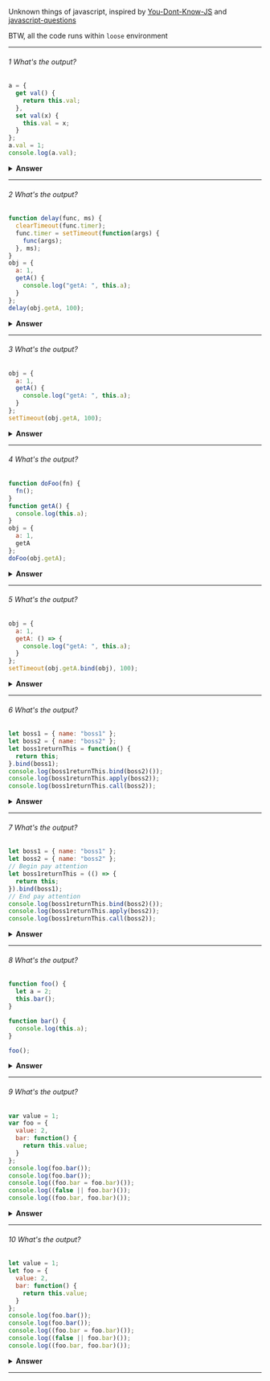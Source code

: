Unknown things of javascript, inspired by [You-Dont-Know-JS](https://github.com/getify/You-Dont-Know-JS) and [javascript-questions](https://github.com/anyexinglu/javascript-questions)

BTW, all the code runs within `loose` environment

---

###### 1 What's the output?

```javascript
a = {
  get val() {
    return this.val;
  },
  set val(x) {
    this.val = x;
  }
};
a.val = 1;
console.log(a.val);
```

<details><summary><b>Answer</b></summary>
<p>

```
Uncaught RangeError: Maximum call stack size exceeded
    at Object.set val [as val] (<anonymous>:6:12)
```

`this.val = x` invokes the setter again, which leads to an infinite loop. To avoid this, you need to store the actual value in a separate field of the object (e.g. this.\_val), and then have your getter return that value. Here's an example:

```javascript
a = {
  get val() {
    return this._val;
  },
  set val(x) {
    this._val = x;
  }
};
a.val = 1;
console.log(a.val);
```

[reference](https://stackoverflow.com/questions/43780287/javascript-uncaught-rangeerror-maximum-call-stack-size-exceeded)

</p>
</details>

---

###### 2 What's the output?

```javascript
function delay(func, ms) {
  clearTimeout(func.timer);
  func.timer = setTimeout(function(args) {
    func(args);
  }, ms);
}
obj = {
  a: 1,
  getA() {
    console.log("getA: ", this.a);
  }
};
delay(obj.getA, 100);
```

<details><summary><b>Answer</b></summary>
<p>

Output: `getA: undefined`

`func(args)` will be `getA(window)` and `window.a` is `undefined`.

The right way:

```javascript
function delay(func, context, ms) {
  clearTimeout(func.timer);
  func.timer = setTimeout(function(args) {
    func.call(context, args);
  }, ms);
}
obj = {
  a: 1,
  getA() {
    console.log("getA: ", this.a);
  }
};
delay(obj.getA, obj, 100);
```

The `context` should be provided, in order to output `getA: 1`

</p>
</details>

---

###### 3 What's the output?

```javascript
obj = {
  a: 1,
  getA() {
    console.log("getA: ", this.a);
  }
};
setTimeout(obj.getA, 100);
```

<details><summary><b>Answer</b></summary>
<p>

Output: `getA: undefined`. The right way:

```javascript
setTimeout(obj.getA.bind(obj), 100);
```

What know why? Read the next question⬇

</p>
</details>

---

###### 4 What's the output?

```javascript
function doFoo(fn) {
  fn();
}
function getA() {
  console.log(this.a);
}
obj = {
  a: 1,
  getA
};
doFoo(obj.getA);
```

<details><summary><b>Answer</b></summary>
<p>

Output: `getA: undefined`.

</p>
</details>

---

###### 5 What's the output?

```javascript
obj = {
  a: 1,
  getA: () => {
    console.log("getA: ", this.a);
  }
};
setTimeout(obj.getA.bind(obj), 100);
```

<details><summary><b>Answer</b></summary>
<p>

Output: `getA: undefined`.

Arrow functions can never have their own this bound. Instead, they always delegate to the lexical scope (Window).

[reference](https://medium.com/javascript-scene/what-is-this-the-inner-workings-of-javascript-objects-d397bfa0708a)

</p>
</details>

---

###### 6 What's the output?

```javascript
let boss1 = { name: "boss1" };
let boss2 = { name: "boss2" };
let boss1returnThis = function() {
  return this;
}.bind(boss1);
console.log(boss1returnThis.bind(boss2)());
console.log(boss1returnThis.apply(boss2));
console.log(boss1returnThis.call(boss2));
```

<details><summary><b>Answer</b></summary>
<p>

Output:

```javascript
{
  name: "boss1";
}
{
  name: "boss1";
}
{
  name: "boss1";
}
```

- Why?
- `bind` / `call` / `apply` cannot change the reference of `this` within a `bind`ed function

</p>
</details>

---

###### 7 What's the output?

```javascript
let boss1 = { name: "boss1" };
let boss2 = { name: "boss2" };
// Begin pay attention
let boss1returnThis = (() => {
  return this;
}).bind(boss1);
// End pay attention
console.log(boss1returnThis.bind(boss2)());
console.log(boss1returnThis.apply(boss2));
console.log(boss1returnThis.call(boss2));
```

<details><summary><b>Answer</b></summary>
<p>

Output:

```javascript
Window;
Window;
Window;
```

Why?

- Arrow functions can never have their own this bound. Instead, they always delegate to the lexical scope (Window).
- For arrow functions, this can't be reassigned, even with .call() or .bind()

[reference](https://medium.com/javascript-scene/what-is-this-the-inner-workings-of-javascript-objects-d397bfa0708a)

</p>
</details>

---

###### 8 What's the output?

```javascript
function foo() {
  let a = 2;
  this.bar();
}

function bar() {
  console.log(this.a);
}

foo();
```

<details><summary><b>Answer</b></summary>
<p>

Output:

```javascript
undefined;
```

Why?

- Every time you feel yourself trying to mix lexical scope look-ups with this, remind yourself: there is no bridge.

[reference](https://github.com/getify/You-Dont-Know-JS/blob/master/this%20%26%20object%20prototypes/ch1.md#its-scope)

</p>
</details>

---

###### 9 What's the output?

```javascript
var value = 1;
var foo = {
  value: 2,
  bar: function() {
    return this.value;
  }
};
console.log(foo.bar());
console.log(foo.bar());
console.log((foo.bar = foo.bar)());
console.log((false || foo.bar)());
console.log((foo.bar, foo.bar)());
```

<details><summary><b>Answer</b></summary>
<p>

Output:

```javascript
2;
2;
1;
1;
1;
```

Why?

- GetValue(lref) changes `this` to be global(window).

[reference](https://github.com/mqyqingfeng/Blog/issues/7)

</p>
</details>

---

###### 10 What's the output?

```javascript
let value = 1;
let foo = {
  value: 2,
  bar: function() {
    return this.value;
  }
};
console.log(foo.bar());
console.log(foo.bar());
console.log((foo.bar = foo.bar)());
console.log((false || foo.bar)());
console.log((foo.bar, foo.bar)());
```

<details><summary><b>Answer</b></summary>
<p>

Output:

```javascript
2;
2;
undefined;
undefined;
undefined;
```

Why?

- `let` is not global while `var` is.

So the following code will output `1 undefined 2`

```javascript
let a = 1;
var b = 2;
console.log(a, window.a, window.b);
```

</p>
</details>

---
